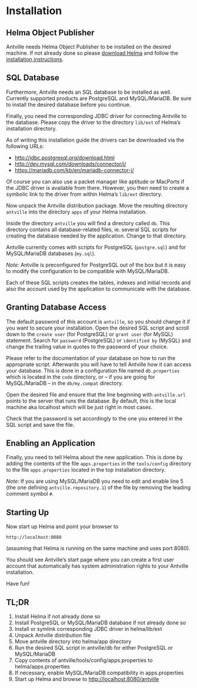 # Installation

## Helma Object Publisher

Antville needs Helma Object Publisher to be installed on the desired machine. If not already done so please [download Helma](https://github.com/antville/helma/releases) and follow the [installation instructions](https://github.com/antville/helma/#how-to-helma).

## SQL Database

Furthermore, Antville needs an SQL database to be installed as well. Currently supported products are PostgreSQL and MySQL/MariaDB. Be sure to install the desired database before you continue.

Finally, you need the corresponding JDBC driver for connecting Antville to the database. Please copy the driver to the directory `lib/ext` of Helma’s installation directory.

As of writing this installation guide the drivers can be downloaded via the following URLs:

- <http://jdbc.postgresql.org/download.html>
- <http://dev.mysql.com/downloads/connector/j/>
- <https://mariadb.com/kb/en/mariadb-connector-j/>

Of course you can also use a packet manager like aptitude or MacPorts if the JDBC driver is available from there. However, you then need to create a symbolic link to the driver from within Helma’s `lib/ext` directory.

Now unpack the Antville distribution package. Move the resulting directory `antville` into the directory `apps` of your Helma installation.

Inside the directory `antville` you will find a directory called `db`. This directory contains all database-related files, ie. several SQL scripts for creating the database needed by the application. Change to that directory.

Antville currently comes with scripts for PostgreSQL (`postgre.sql`) and for MySQL/MariaDB databases (`my.sql`).

_Note:_ Antville is preconfigured for PostgreSQL out of the box but it is easy to modify the configuration to be compatible with MySQL/MariaDB.

Each of these SQL scripts creates the tables, indexes and initial records and also the account used by the application to communicate with the database.

## Granting Database Access

The default password of this account is `antville`, so you should change it if you want to secure your installation. Open the desired SQL script and scroll down to the `create user` (for PostgreSQL) or `grant user` (for MySQL) statement. Search for `password` (PostgreSQL) or `identified by` (MySQL) and change the trailing value in quotes to the password of your choice.

Please refer to the documentation of your database on how to run the appropriate script. Afterwards you will have to tell Antville how it can access your database. This is done in a configuration file named `db.properties` which is located in the `code` directory, or – if you are going for MySQL/MariaDB – in the `db/my.compat` directory.

Open the desired file and ensure that the line beginning with `antville.url` points to the server that runs the database. By default, this is the local machine aka localhost which will be just right in most cases.

Check that the password is set accordingly to the one you entered in the SQL script and save the file.

## Enabling an Application

Finally, you need to tell Helma about the new application. This is done by adding the contents of the file `apps.properties` in the `tools/config` directory to the file `apps.properties` located in the top installation directory.

_Note:_ If you are using MySQL/MariaDB you need to edit and enable line 5 (the one defining `antville.repository.1`) of the file by removing the leading comment symbol `#`.

## Starting Up

Now start up Helma and point your browser to

    http://localhost:8080

(assuming that Helma is running on the same machine and uses port 8080).

You should see Antville’s start page where you can create a first user account that automatically has system administration rights to your Antville installation.

Have fun!

## TL;DR

1. Install Helma if not already done so
2. Install PostgreSQL or MySQL/MariaDB database if not already done so
3. Install or symlink corresponding JDBC driver in helma/lib/ext
4. Unpack Antville distribution file
5. Move antville directory into helma/app directory
6. Run the desired SQL script in antville/db for either PostgreSQL or MySQL/MariaDB
7. Copy contents of antville/tools/config/apps.properties to helma/apps.properties
8. If necessary, enable MySQL/MariaDB compatibility in apps.properties
9. Start up Helma and browse to <http://localhost:8080/antville>
